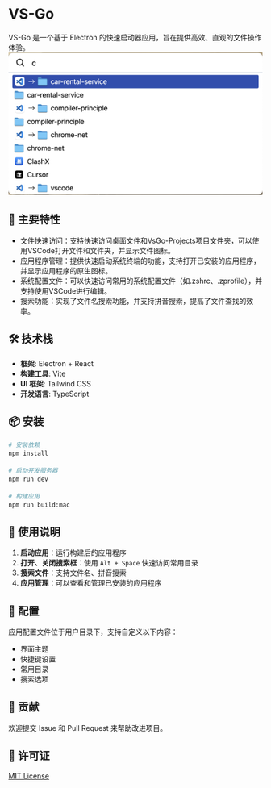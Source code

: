 # VS-Go

VS-Go 是一个基于 Electron 的快速启动器应用，旨在提供高效、直观的文件操作体验。
![预览图](./image.png)


## 🌟 主要特性

- 文件快速访问：支持快速访问桌面文件和VsGo-Projects项目文件夹，可以使用VSCode打开文件和文件夹，并显示文件图标。
- 应用程序管理：提供快速启动系统终端的功能，支持打开已安装的应用程序，并显示应用程序的原生图标。
- 系统配置文件：可以快速访问常用的系统配置文件（如.zshrc、.zprofile），并支持使用VSCode进行编辑。
- 搜索功能：实现了文件名搜索功能，并支持拼音搜索，提高了文件查找的效率。

## 🛠️ 技术栈

- **框架**: Electron + React
- **构建工具**: Vite
- **UI 框架**: Tailwind CSS
- **开发语言**: TypeScript

## 📦 安装

```bash
# 安装依赖
npm install

# 启动开发服务器
npm run dev

# 构建应用
npm run build:mac
```

## 🚀 使用说明

1. **启动应用**：运行构建后的应用程序
2. **打开、关闭搜索框**：使用 `Alt + Space` 快速访问常用目录
3. **搜索文件**：支持文件名、拼音搜索
4. **应用管理**：可以查看和管理已安装的应用程序

## 🔧 配置

应用配置文件位于用户目录下，支持自定义以下内容：

- 界面主题
- 快捷键设置
- 常用目录
- 搜索选项

## 🤝 贡献

欢迎提交 Issue 和 Pull Request 来帮助改进项目。

## 📄 许可证

[MIT License](LICENSE)